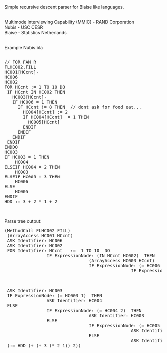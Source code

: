 Simple recursive descent parser for Blaise like languages.<br><br>

Multimode Interviewing Capability (MMIC) - RAND Corporation<br>
Nubis - USC CESR<br>
Blaise - Statistics Netherlands<br>
<br>

Example Nubis.bla<br>

<pre>

// FOR FAM R
FLHC002.FILL
HC001[HCcnt]-
HC006
HC002
FOR HCcnt := 1 TO 10 DO
 IF HCcnt IN HC002 THEN
   HC003[HCcnt]-
   IF HC006 = 1 THEN
     IF HCcnt != 8 THEN  // dont ask for food eat...
       HC004[HCcnt] := 2
       IF HC004[HCcnt]  = 1 THEN
         HC005[HCcnt]
       ENDIF
     ENDIF
   ENDIF
 ENDIF
ENDDO
HC003
IF HC003 = 1 THEN
    HC004
ELSEIF HC004 = 2 THEN
    HC003
ELSEIF HC005 = 3 THEN
    HC006
ELSE
    HC005
ENDIF
HDD := 3 + 2 * 1 + 2


</pre>

Parse tree output:

<pre>
(MethodCall FLHC002 FILL)
 (ArrayAccess HC001 HCcnt)
 ASK Identifier: HC006 
 ASK Identifier: HC002 
 FOR Identifier: HCcnt   :=  1 TO 10  DO
				IF ExpressionNode: (IN HCcnt HC002)  THEN
								(ArrayAccess HC003 HCcnt)
								IF ExpressionNode: (= HC006 1)  THEN
												IF ExpressionNode: (!= HCcnt 8)  THEN
																(:= (ArrayAccess HC004 HCcnt) 2)
																IF ExpressionNode: (= (ArrayAccess HC004 HCcnt) 1)  THEN
																				(ArrayAccess HC005 HCcnt)
 ASK Identifier: HC003 
 IF ExpressionNode: (= HC003 1)  THEN
				ASK Identifier: HC004 
 ELSE
				IF ExpressionNode: (= HC004 2)  THEN
								ASK Identifier: HC003 
				ELSE
								IF ExpressionNode: (= HC005 3)  THEN
												ASK Identifier: HC006 
								ELSE
												ASK Identifier: HC005 
 (:= HDD (+ (+ 3 (* 2 1)) 2))

</pre>
